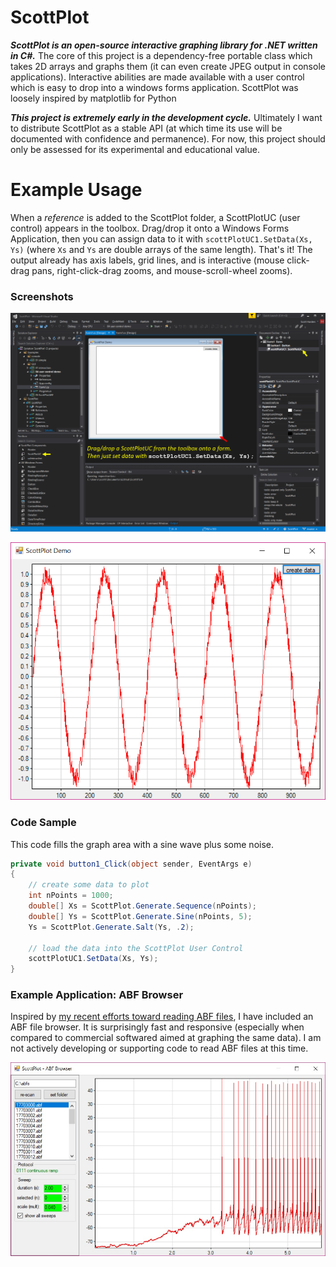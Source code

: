 # ScottPlot
***ScottPlot is an open-source interactive graphing library for .NET written in C#.*** The core of this project is a dependency-free portable class which takes 2D arrays and graphs them (it can even create JPEG output in console applications). Interactive abilities are made available with a user control which is easy to drop into a windows forms application. ScottPlot was loosely inspired by matplotlib for Python

***This project is extremely early in the development cycle.*** Ultimately I want to distribute ScottPlot as a stable API (at which time its use will be documented with confidence and permanence). For now, this project should only be assessed for its experimental and educational value.

# Example Usage

When a _reference_ is added to the ScottPlot folder, a ScottPlotUC (user control) appears in the toolbox. Drag/drop it onto a Windows Forms Application, then you can assign data to it with `scottPlotUC1.SetData(Xs, Ys)` (where `Xs` and `Ys` are double arrays of the same length). That's it! The output already has axis labels, grid lines, and is interactive (mouse click-drag pans, right-click-drag zooms, and mouse-scroll-wheel zooms).

### Screenshots

![](/doc/uc-usage.png)

![](/doc/uc-output.png)

### Code Sample
This code fills the graph area with a sine wave plus some noise.

```C#
private void button1_Click(object sender, EventArgs e)
{
	// create some data to plot
	int nPoints = 1000;
	double[] Xs = ScottPlot.Generate.Sequence(nPoints);
	double[] Ys = ScottPlot.Generate.Sine(nPoints, 5);
	Ys = ScottPlot.Generate.Salt(Ys, .2);

	// load the data into the ScottPlot User Control
	scottPlotUC1.SetData(Xs, Ys);
}
```

### Example Application: ABF Browser
Inspired by [my recent efforts toward reading ABF files](https://github.com/swharden/pyABF), I have included an ABF file browser. It is surprisingly fast and responsive (especially when compared to commercial softwared aimed at graphing the same data). I am not actively developing or supporting code to read ABF files at this time.

![](/doc/abf-browser.jpg)